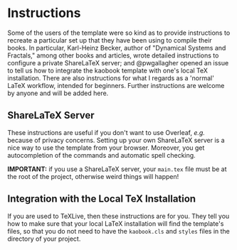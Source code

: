 # Instructions

Some of the users of the template were so kind as to provide 
instructions to recreate a particular set up that they have been using 
to compile their books. In particular, Karl-Heinz Becker, author of 
"Dynamical Systems and Fractals," among other books and articles, wrote 
detailed instructions to configure a private ShareLaTeX server; and 
@pwgallagher opened an issue to tell us how to integrate the kaobook 
template with one's local TeX installation. There are also instructions 
for what I regards as a 'normal' LaTeX workflow, intended for beginners. 
Further instructions are welcome by anyone and will be added here.

## ShareLaTeX Server

These instructions are useful if you don't want to use Overleaf, _e.g._ 
because of privacy concerns. Setting up your own ShareLaTeX server is a 
nice way to use the template from your browser. Moreover, you get 
autocompletion of the commands and automatic spell checking.

**IMPORTANT:** if you use a ShareLaTeX server, your `main.tex` file must 
be at the root of the project, otherwise weird things will happen!

## Integration with the Local TeX Installation

If you are used to TeXLive, then these instructions are for you. They 
tell you how to make sure that your local LaTeX installation will find 
the template's files, so that you do not need to have the `kaobook.cls` 
and `styles` files in the directory of your project.
